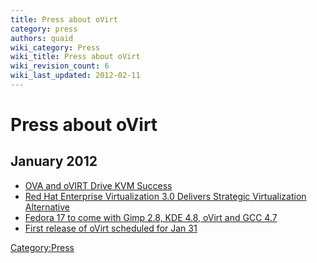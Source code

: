 ```yaml
---
title: Press about oVirt
category: press
authors: quaid
wiki_category: Press
wiki_title: Press about oVirt
wiki_revision_count: 6
wiki_last_updated: 2012-02-11
---
```


# Press about oVirt

## January 2012

*   [OVA and oVIRT Drive KVM Success](https://bottomlineit.wordpress.com/2012/01/17/ova-and-ovirt-drive-kvm-success/)
*   [Red Hat Enterprise Virtualization 3.0 Delivers Strategic Virtualization Alternative](http://www.marketwatch.com/story/red-hat-enterprise-virtualization-30-delivers-strategic-virtualization-alternative-2012-01-18)
*   [Fedora 17 to come with Gimp 2.8, KDE 4.8, oVirt and GCC 4.7](http://www.h-online.com/open/news/item/Fedora-17-to-come-with-Gimp-2-8-KDE-4-8-oVirt-and-GCC-4-7-1417201.html)
*   [First release of oVirt scheduled for Jan 31](http://www.linux-kvm.com/content/first-release-ovirt-scheduled-jan-31)

<Category:Press>
